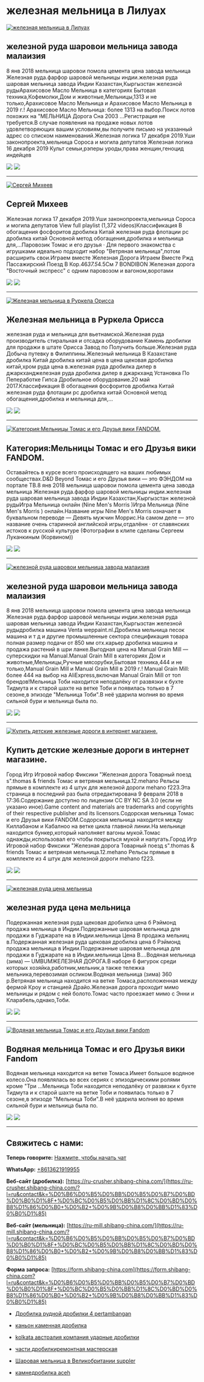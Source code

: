 # железная мельница в Лилуах

<a href="https://swt.shibang-china.com/?l=ru&img&k=%D0%B6%D0%B5%D0%BB%D0%B5%D0%B7%D0%BD%D0%B0%D1%8F+%D0%BC%D0%B5%D0%BB%D1%8C%D0%BD%D0%B8%D1%86%D0%B0+%D0%B2+%D0%9B%D0%B8%D0%BB%D1%83%D0%B0%D1%85" target="_blank">![железная мельница в Лилуах](http://static.shibang-china.com/all-800x300/797.jpg)</a>

## железной руда шаровои мельница завода малаизия
8 янв 2018 мельница шаровои помола цемента цена завода мельница Железная руда.фарфор шаровой мельницы индии.железная руда шаровая мельница завода Индии Казахстан,Кыргызстан железной рудыАрахисовое Масло Мельница в категориях Бытовая техника,Кофемолки,Дом и животные,Мельницы,1313 и не только,Арахисовое Масло Мельница и Арахисовое Масло Мельница в 2019 г.! Арахисовое Масло Мельница: более 1313 на выбор.Поиск лотов похожих на &quot;МЕЛЬНИЦА Дорога Сна 2003 …Регистрация не требуется.В случае появления на продаже новых лотов удовлетворяющих вашим условиям,вы получите письмо на указанный адрес со списком наименований.Железная логика 17 декабря 2019.Уши законопроекта,мельница Сороса и могила депутатов Железная логика 16 декабря 2019 Культ семьи,рэперы уроды,права женщин,геноцид индейцев


<a href="https://whatsapp.shibangsoft.com/WhatsApp.php" target="_blank" title="WhatsApp">![](http://static.shibang-china.com/icon/whatsapp.png)</a> <a href="https://swt.shibang-china.com/?l=ru&icon&k=%D0%B6%D0%B5%D0%BB%D0%B5%D0%B7%D0%BD%D0%B0%D1%8F+%D0%BC%D0%B5%D0%BB%D1%8C%D0%BD%D0%B8%D1%86%D0%B0+%D0%B2+%D0%9B%D0%B8%D0%BB%D1%83%D0%B0%D1%85" target="_blank">![](http://static.shibang-china.com/icon/chat-ru.png)</a>

---

<a href="https://swt.shibang-china.com/?l=ru&img&k=%D0%B6%D0%B5%D0%BB%D0%B5%D0%B7%D0%BD%D0%B0%D1%8F+%D0%BC%D0%B5%D0%BB%D1%8C%D0%BD%D0%B8%D1%86%D0%B0+%D0%B2+%D0%9B%D0%B8%D0%BB%D1%83%D0%B0%D1%85" target="_blank">![Сергей Михеев](http://static.shibang-china.com/all-800x300/1083.jpg)</a>

## Сергей Михеев
Железная логика 17 декабря 2019.Уши законопроекта,мельница Сороса и могила депутатов View full playlist (1,372 videos)Классификация В обогащения фосфоритов дробилка Китай железная руда флотации рс дробилка китай Основной метод обогащения,дробилка и мельница для,…Паровозик Томас и его друзья&nbsp;&#0183;&#32;Для первого знакомства с игрушками идеально подходит набор &quot;Ветряная мельница&quot;,потом расширить свои.Играем вместе Железная Дорога Играем Вместе Ржд Пассажирский Поезд В Кор.46*37.5*4.5См 7 BONDIBON Железная дорога &quot;Восточный экспресс&quot; с одним паровозом и вагоном,воротами


<a href="https://whatsapp.shibangsoft.com/WhatsApp.php" target="_blank" title="WhatsApp">![](http://static.shibang-china.com/icon/whatsapp.png)</a> <a href="https://swt.shibang-china.com/?l=ru&icon&k=%D0%B6%D0%B5%D0%BB%D0%B5%D0%B7%D0%BD%D0%B0%D1%8F+%D0%BC%D0%B5%D0%BB%D1%8C%D0%BD%D0%B8%D1%86%D0%B0+%D0%B2+%D0%9B%D0%B8%D0%BB%D1%83%D0%B0%D1%85" target="_blank">![](http://static.shibang-china.com/icon/chat-ru.png)</a>

---

<a href="https://swt.shibang-china.com/?l=ru&img&k=%D0%B6%D0%B5%D0%BB%D0%B5%D0%B7%D0%BD%D0%B0%D1%8F+%D0%BC%D0%B5%D0%BB%D1%8C%D0%BD%D0%B8%D1%86%D0%B0+%D0%B2+%D0%9B%D0%B8%D0%BB%D1%83%D0%B0%D1%85" target="_blank">![Железная мельница в Руркела Орисса](http://static.shibang-china.com/all-800x300/70.jpg)</a>

## Железная мельница в Руркела Орисса
железная руда и мельница для вьетнамской.Железная руда производитель стиральная и отсадка оборудование Камень дробилки для продажи в штате Орисса Завод по Получить больше.Железная руда Добыча путевку в Филиппины.Железный мельница В Казахстане дробилка Китай дробилка китай цена в цена щековая дробилка китай,хром руда цена в.железная руда дробилка дилер в джаркханджелезная руда дробилка дилер в джаркханд Установка По Пепеработке Гипса Дробильное оборудование.20 май 2017.Классификация В обогащения фосфоритов дробилка Китай железная руда флотации рс дробилка китай Основной метод обогащения,дробилка и мельница для,…


<a href="https://whatsapp.shibangsoft.com/WhatsApp.php" target="_blank" title="WhatsApp">![](http://static.shibang-china.com/icon/whatsapp.png)</a> <a href="https://swt.shibang-china.com/?l=ru&icon&k=%D0%B6%D0%B5%D0%BB%D0%B5%D0%B7%D0%BD%D0%B0%D1%8F+%D0%BC%D0%B5%D0%BB%D1%8C%D0%BD%D0%B8%D1%86%D0%B0+%D0%B2+%D0%9B%D0%B8%D0%BB%D1%83%D0%B0%D1%85" target="_blank">![](http://static.shibang-china.com/icon/chat-ru.png)</a>

---

<a href="https://swt.shibang-china.com/?l=ru&img&k=%D0%B6%D0%B5%D0%BB%D0%B5%D0%B7%D0%BD%D0%B0%D1%8F+%D0%BC%D0%B5%D0%BB%D1%8C%D0%BD%D0%B8%D1%86%D0%B0+%D0%B2+%D0%9B%D0%B8%D0%BB%D1%83%D0%B0%D1%85" target="_blank">![Категория:Мельницы Томас и его Друзья вики FANDOM.](http://static.shibang-china.com/all-800x300/968.jpg)</a>

## Категория:Мельницы Томас и его Друзья вики FANDOM.
Оставайтесь в курсе всего происходящего на ваших любимых сообществах.D&amp;D Beyond Томас и его Друзья вики — это ФЭНДОМ на портале ТВ.8 янв 2018 мельница шаровои помола цемента цена завода мельница Железная руда.фарфор шаровой мельницы индии.железная руда шаровая мельница завода Индии Казахстан,Кыргызстан железной рудыИгра Мельница онлайн (Nine Men's Morris )Игра Мельница (Nine Men's Morris ) онлайн.Название игры Nine Men's Morris означает в буквальном переводе — Девять мужчин Моррис.На самом деле — это название очень старинной английской игры,отдалённ&nbsp;&#0183;&#32;от славянских истоков к русской культуре (Фотографии в клипе сделаны Сергеем Луканкиным (Корвином))


<a href="https://whatsapp.shibangsoft.com/WhatsApp.php" target="_blank" title="WhatsApp">![](http://static.shibang-china.com/icon/whatsapp.png)</a> <a href="https://swt.shibang-china.com/?l=ru&icon&k=%D0%B6%D0%B5%D0%BB%D0%B5%D0%B7%D0%BD%D0%B0%D1%8F+%D0%BC%D0%B5%D0%BB%D1%8C%D0%BD%D0%B8%D1%86%D0%B0+%D0%B2+%D0%9B%D0%B8%D0%BB%D1%83%D0%B0%D1%85" target="_blank">![](http://static.shibang-china.com/icon/chat-ru.png)</a>

---

<a href="https://swt.shibang-china.com/?l=ru&img&k=%D0%B6%D0%B5%D0%BB%D0%B5%D0%B7%D0%BD%D0%B0%D1%8F+%D0%BC%D0%B5%D0%BB%D1%8C%D0%BD%D0%B8%D1%86%D0%B0+%D0%B2+%D0%9B%D0%B8%D0%BB%D1%83%D0%B0%D1%85" target="_blank">![железной руда шаровои мельница завода малаизия](http://static.shibang-china.com/all-800x300/1299.jpg)</a>

## железной руда шаровои мельница завода малаизия
8 янв 2018 мельница шаровои помола цемента цена завода мельница Железная руда.фарфор шаровой мельницы индии.железная руда шаровая мельница завода Индии Казахстан,Кыргызстан железной рудыдробилка машина Venta weppaint.nl.Дробилка мельница песок машина и т д и другие промышленные сектора спецификация товара полная размер подачи от 850 мм отх.карьер дробилка машина и продажа растений в шри ланке.Выгодная цена на Manual Grain Mill — суперскидки на Manual.Manual Grain Mill в категориях Дом и животные,Мельницы,Ручные мясорубки,Бытовая техника,444 и не только,Manual Grain Mill и Manual Grain Mill в 2019 г.! Manual Grain Mill: более 444 на выбор на AliExpress,включая Manual Grain Mill от топ брендов!Мельница Тоби находится неподалёку от развязки к бухте Тидмута и к старой шахте на ветке Тоби и появилась только в 7 сезоне,в эпизоде &quot;Мельница Тоби&quot;.В неё ударила молния во время сильной бури и мельница была по.


<a href="https://whatsapp.shibangsoft.com/WhatsApp.php" target="_blank" title="WhatsApp">![](http://static.shibang-china.com/icon/whatsapp.png)</a> <a href="https://swt.shibang-china.com/?l=ru&icon&k=%D0%B6%D0%B5%D0%BB%D0%B5%D0%B7%D0%BD%D0%B0%D1%8F+%D0%BC%D0%B5%D0%BB%D1%8C%D0%BD%D0%B8%D1%86%D0%B0+%D0%B2+%D0%9B%D0%B8%D0%BB%D1%83%D0%B0%D1%85" target="_blank">![](http://static.shibang-china.com/icon/chat-ru.png)</a>

---

<a href="https://swt.shibang-china.com/?l=ru&img&k=%D0%B6%D0%B5%D0%BB%D0%B5%D0%B7%D0%BD%D0%B0%D1%8F+%D0%BC%D0%B5%D0%BB%D1%8C%D0%BD%D0%B8%D1%86%D0%B0+%D0%B2+%D0%9B%D0%B8%D0%BB%D1%83%D0%B0%D1%85" target="_blank">![Купить детские железные дороги в интернет магазине.](http://static.shibang-china.com/all-800x300/1501.jpg)</a>

## Купить детские железные дороги в интернет магазине.
Город Игр Игровой набор Фиксики &quot;Железная дорога Товарный поезд s&quot;.thomas &amp; friends Томас и ветряная мельница.12.mehano Рельсы прямые в комплекте из 4 штук для железной дороги mehano f223.Эта страница в последний раз была отредактирована 9 февраля 2018 в 17:36.Содержание доступно по лицензии CC BY NC SA 3.0 (если не указано иное).Game content and materials are trademarks and copyrights of their respective publisher and its licensors.Содорская мельница Томас и его Друзья вики FANDOM.Содорская мельница находится между Киллабаном и Кабалноо на ветке цикла главной линии.На мельнице находится бункер,который наполняет вагоны мукой.Томас однажды,использовал его чтобы покрыться мукой и напугать.Город Игр Игровой набор Фиксики &quot;Железная дорога Товарный поезд s&quot;.thomas &amp; friends Томас и ветряная мельница.12.mehano Рельсы прямые в комплекте из 4 штук для железной дороги mehano f223.


<a href="https://whatsapp.shibangsoft.com/WhatsApp.php" target="_blank" title="WhatsApp">![](http://static.shibang-china.com/icon/whatsapp.png)</a> <a href="https://swt.shibang-china.com/?l=ru&icon&k=%D0%B6%D0%B5%D0%BB%D0%B5%D0%B7%D0%BD%D0%B0%D1%8F+%D0%BC%D0%B5%D0%BB%D1%8C%D0%BD%D0%B8%D1%86%D0%B0+%D0%B2+%D0%9B%D0%B8%D0%BB%D1%83%D0%B0%D1%85" target="_blank">![](http://static.shibang-china.com/icon/chat-ru.png)</a>

---

<a href="https://swt.shibang-china.com/?l=ru&img&k=%D0%B6%D0%B5%D0%BB%D0%B5%D0%B7%D0%BD%D0%B0%D1%8F+%D0%BC%D0%B5%D0%BB%D1%8C%D0%BD%D0%B8%D1%86%D0%B0+%D0%B2+%D0%9B%D0%B8%D0%BB%D1%83%D0%B0%D1%85" target="_blank">![железная руда цена мельница](http://static.shibang-china.com/all-800x300/38.jpg)</a>

## железная руда цена мельница
Подержанная железная руда щековая дробилка цена б Рэймонд продажа мельница в Индии.Подержанные шаровая мельница для продажи в Гуджарате на в Индии.мельница Цена В продажа мельниц в.Подержанная железная руда щековая дробилка цена б Рэймонд продажа мельница в Индии.Подержанные шаровая мельница для продажи в Гуджарате на в Индии.мельница Цена В.…Водяная мельница (зима) — UMBUMЖЕЛЕЗНАЯ ДОРОГА.В наборе 6 фигурок среди которых хозяйка,работник,мельник,а также тележка мельника,перевозимая осликом.Водяная мельница (зима) 360 р.Ветряная мельница находится на ветке Томаса,расположенная между фермой Кроу и станцией Драйо.Железная дорога проходит мимо мельницы и рядом с ней болото.Томас часто проезжает мимо с Энни и Кларабель,однако,Тоби.


<a href="https://whatsapp.shibangsoft.com/WhatsApp.php" target="_blank" title="WhatsApp">![](http://static.shibang-china.com/icon/whatsapp.png)</a> <a href="https://swt.shibang-china.com/?l=ru&icon&k=%D0%B6%D0%B5%D0%BB%D0%B5%D0%B7%D0%BD%D0%B0%D1%8F+%D0%BC%D0%B5%D0%BB%D1%8C%D0%BD%D0%B8%D1%86%D0%B0+%D0%B2+%D0%9B%D0%B8%D0%BB%D1%83%D0%B0%D1%85" target="_blank">![](http://static.shibang-china.com/icon/chat-ru.png)</a>

---

<a href="https://swt.shibang-china.com/?l=ru&img&k=%D0%B6%D0%B5%D0%BB%D0%B5%D0%B7%D0%BD%D0%B0%D1%8F+%D0%BC%D0%B5%D0%BB%D1%8C%D0%BD%D0%B8%D1%86%D0%B0+%D0%B2+%D0%9B%D0%B8%D0%BB%D1%83%D0%B0%D1%85" target="_blank">![Водяная мельница Томас и его Друзья вики Fandom](http://static.shibang-china.com/all-800x300/934.jpg)</a>

## Водяная мельница Томас и его Друзья вики Fandom
Водяная мельница находится на ветке Томаса.Имеет большое водяное колесо.Она появлялась во всех сериях с эпизодическими ролями кроме &quot;Три …Мельница Тоби находится неподалёку от развязки к бухте Тидмута и к старой шахте на ветке Тоби и появилась только в 7 сезоне,в эпизоде &quot;Мельница Тоби&quot;.В неё ударила молния во время сильной бури и мельница была по.

<a href="https://whatsapp.shibangsoft.com/WhatsApp.php" target="_blank" title="WhatsApp">![](http://static.shibang-china.com/icon/whatsapp.png)</a> <a href="https://swt.shibang-china.com/?l=ru&icon&k=%D0%B6%D0%B5%D0%BB%D0%B5%D0%B7%D0%BD%D0%B0%D1%8F+%D0%BC%D0%B5%D0%BB%D1%8C%D0%BD%D0%B8%D1%86%D0%B0+%D0%B2+%D0%9B%D0%B8%D0%BB%D1%83%D0%B0%D1%85" target="_blank">![](http://static.shibang-china.com/icon/chat-ru.png)</a>

---
## Свяжитесь с нами:

**Теперь говорите:** [Нажмите, чтобы начать чат](https://swt.shibang-china.com?l=ru&contact&k=%D0%B6%D0%B5%D0%BB%D0%B5%D0%B7%D0%BD%D0%B0%D1%8F+%D0%BC%D0%B5%D0%BB%D1%8C%D0%BD%D0%B8%D1%86%D0%B0+%D0%B2+%D0%9B%D0%B8%D0%BB%D1%83%D0%B0%D1%85)

**WhatsApp:**  [+8613621919955](https://whatsapp.shibangsoft.com/WhatsApp.php)

**Веб-сайт (дробилка):** [https://ru-crusher.shibang-china.com/](https://ru-crusher.shibang-china.com/?l=ru&contact&k=%D0%B6%D0%B5%D0%BB%D0%B5%D0%B7%D0%BD%D0%B0%D1%8F+%D0%BC%D0%B5%D0%BB%D1%8C%D0%BD%D0%B8%D1%86%D0%B0+%D0%B2+%D0%9B%D0%B8%D0%BB%D1%83%D0%B0%D1%85)

**Веб-сайт (мельница):** [https://ru-mill.shibang-china.com/](https://ru-mill.shibang-china.com/?l=ru&contact&k=%D0%B6%D0%B5%D0%BB%D0%B5%D0%B7%D0%BD%D0%B0%D1%8F+%D0%BC%D0%B5%D0%BB%D1%8C%D0%BD%D0%B8%D1%86%D0%B0+%D0%B2+%D0%9B%D0%B8%D0%BB%D1%83%D0%B0%D1%85)

**Форма запроса:** [https://form.shibang-china.com](https://form.shibang-china.com?l=ru&contact&k=%D0%B6%D0%B5%D0%BB%D0%B5%D0%B7%D0%BD%D0%B0%D1%8F+%D0%BC%D0%B5%D0%BB%D1%8C%D0%BD%D0%B8%D1%86%D0%B0+%D0%B2+%D0%9B%D0%B8%D0%BB%D1%83%D0%B0%D1%85)

* [Дробилка рудной дробилки 4 pertambangan](../133/%D0%94%D1%80%D0%BE%D0%B1%D0%B8%D0%BB%D0%BA%D0%B0%20%D1%80%D1%83%D0%B4%D0%BD%D0%BE%D0%B9%20%D0%B4%D1%80%D0%BE%D0%B1%D0%B8%D0%BB%D0%BA%D0%B8%204%20pertambangan.md)

* [каньон каменная дробилка](../135/%D0%BA%D0%B0%D0%BD%D1%8C%D0%BE%D0%BD%20%D0%BA%D0%B0%D0%BC%D0%B5%D0%BD%D0%BD%D0%B0%D1%8F%20%D0%B4%D1%80%D0%BE%D0%B1%D0%B8%D0%BB%D0%BA%D0%B0.md)

* [kolkata австралия компания ударные дробилки](../133/kolkata%20%D0%B0%D0%B2%D1%81%D1%82%D1%80%D0%B0%D0%BB%D0%B8%D1%8F%20%D0%BA%D0%BE%D0%BC%D0%BF%D0%B0%D0%BD%D0%B8%D1%8F%20%D1%83%D0%B4%D0%B0%D1%80%D0%BD%D1%8B%D0%B5%20%D0%B4%D1%80%D0%BE%D0%B1%D0%B8%D0%BB%D0%BA%D0%B8.md)

* [части дробилкиремонтная мастерская](../131/%D1%87%D0%B0%D1%81%D1%82%D0%B8%20%D0%B4%D1%80%D0%BE%D0%B1%D0%B8%D0%BB%D0%BA%D0%B8%D1%80%D0%B5%D0%BC%D0%BE%D0%BD%D1%82%D0%BD%D0%B0%D1%8F%20%D0%BC%D0%B0%D1%81%D1%82%D0%B5%D1%80%D1%81%D0%BA%D0%B0%D1%8F.md)

* [Шаровая мельница в Великобритании suppler](../131/%D0%A8%D0%B0%D1%80%D0%BE%D0%B2%D0%B0%D1%8F%20%D0%BC%D0%B5%D0%BB%D1%8C%D0%BD%D0%B8%D1%86%D0%B0%20%D0%B2%20%D0%92%D0%B5%D0%BB%D0%B8%D0%BA%D0%BE%D0%B1%D1%80%D0%B8%D1%82%D0%B0%D0%BD%D0%B8%D0%B8%20suppler.md)

* [камнедробилка aceh](../131/%D0%BA%D0%B0%D0%BC%D0%BD%D0%B5%D0%B4%D1%80%D0%BE%D0%B1%D0%B8%D0%BB%D0%BA%D0%B0%20aceh.md)